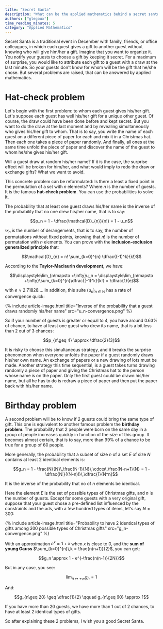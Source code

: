 ```yaml
---
title: "Secret Santa"
description: "What can be the applied mathematics behind a secret santa?"
authors: ["glegoux"]
time_reading_minutes: 5
category: "Applied Mathematics"
---
```


Secret Santa is a traditional event in December with family, friends, or office colleagues, 
in which each guest gives a gift to another guest without knowing who will give him/her a gift. 
Imagine that you want to organize it. You notify your guests to choose a gift by keeping it secret. 
For a maximum of surprise, you would like to attribute each gift to a guest with a draw at the last 
minute. So your guests don't know for whom will be the gift that he/she chose. But several problems 
are raised, that can be answered by applied mathematics. 

# Hat-check problem

Let's begin with the first problem: to whom each guest gives his/her gift. Let's suppose 
each guest has well his/her gift for a unique other guest. Of course, the draw could 
have been done before and kept secret. But you want to do the draw at the last moment 
and by revealing simultaneously who gives his/her gift to whom. That is to say, you 
write the name of each guest on a different piece of paper for each and mix it in 
a Christmas hat. Then each one takes a piece of paper randomly. And finally, all ones at 
the same time unfold the piece of paper and discover the name of the guest to whom 
he/she gives his/her gift.  

Will a guest draw at random his/her name? If it is the case, the surprise effect will be 
broken for him/her, and what would imply to redo the draw or exchange gifts? What we 
want to avoid.

This concrete problem can be reformulated: Is there a least a fixed point in the permutation 
of a set with $n$ elements? Where $n$ is the number of guests. It is the famous **hat-check problem**. 
You can use the probabilities to solve it.

The probability that at least one guest draws his/her name is the inverse of
the probability that no one drew his/her name, that is to say:

$$p_n =  1 - \dfrac{\mathcal{D}_{n}}{n!} = 1 - u_n$$

$\mathcal{D}_{n}$ is the number of derangements, that is to say, the number of permutations 
without fixed points, knowing that $n!$ is the number of permutation with $n$ elements. 
You can prove with the **inclusion-exclusion generalized principle** that:

$$\mathcal{D}_{n} = n! \sum_{k=0}^{n} \dfrac{(-1)^k}{k!}$$

According to the **Taylor-Maclaurin development**, we have: 

$$\displaystyle\lim_{n\mapsto +\infty}u_n = \displaystyle\lim_{n\mapsto +\infty}\sum_{k=0}^{n}\dfrac{(-1)^k}{k!} = \dfrac{1}{e}$$

with $e \approx 2.71828...$. In addition, 
this suite $(u_n)_{n\in \mathbb{N}}$ has a rate of convergence quick:

{% include article-image.html
title="Inverse of the probability that a guest draws randomly his/her name"
src="u_n-convergence.png"
%}

So if your number of guests is greater or equal to 4, you have around $0.63\%$ of chance, 
to have at least one guest who drew its name, that is a bit less than 2 out of 3 chances:

$$p_{n\geq 4} \approx \dfrac{2}{3}$$

It is risky to choose this simultaneous strategy, and it breaks the surprise phenomenon 
when everyone unfolds the paper if a guest randomly draws his/her own name. An exchange
of papers or a new drawing of lots must be made. Another strategy this time sequential, 
is a guest takes turns drawing randomly a piece of paper and giving the Christmas hat to
the person whose name is on the paper. Only the first guest could be drawn his/her name, 
but all he has to do is redraw a piece of paper and then put the paper back with his/her name.

# Birthday problem

A second problem will be to know if 2 guests could bring the same type of gift. This one is 
equivalent to another famous problem the **birthday problem**. The probability that 
2 people were born on the same day in a group of people increases quickly in function 
of the size of this group. It becomes almost certain, that is to say, more than $99\%$ 
of a chance to be true for a group of 60 people. 

More generally, the probability that a subset of size $n$ of a set $E$ of size $N$
contains at least 2 identical elements is:

$$g_n = 1 - \frac{N}{N}\,\frac{N-1}{N}\,\cdots\,\frac{N-n+1}{N} = 1 - \dfrac{N!}{(N-n)!}\,\dfrac{1}{N^n}$$

It is the inverse of the probability that no of $n$ elements be identical.

Here the element $E$ is the set of possible types of Christmas gifts, and $n$ is the number of guests. 
Except for some guests with a very original gift, suppose that your guest chose a 
pre-defined list influenced by the constraints and the ads, with a few hundred types of items, 
let's say $N=300$:

{% include article-image.html
title="Probability to have 2 identical types of gifts among 300 possible types of Christmas gifts" 
src="g_n-convergence.png"
%}

With an approximation $e^{x} \approx 1 +x$ when $x$ is close to $0$, and the **sum of young Gauss** 
$\sum_{k=0}^{n}\,k = \frac{n(n+1)}{2}$, you can get:

$$g_n \approx 1 - e^{-\frac{n(n-1)}{2N}}$$

But in any case, you see:  

$$\displaystyle\lim_{n\mapsto +\infty}g_n = 1$$ 

And:

$$g_{n\geq 20} \geq \dfrac{1}{2} \qquad g_{n\geq 60} \approx 1$$

If you have more than 20 guests, we have more than 1 out of 2 chances, to have
at least 2 identical types of gifts.

So after explaining these 2 problems, I wish you a good Secret Santa.
